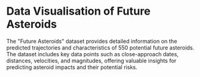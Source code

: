 # Data Visualisation of Future Asteroids 
The "Future Asteroids" dataset provides detailed information on the predicted trajectories and characteristics of 550 potential future asteroids. The dataset includes key data points such as close-approach dates, distances, velocities, and magnitudes, offering valuable insights for predicting asteroid impacts and their potential risks.



